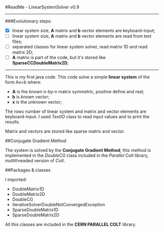 #ReadMe - LinearSystemSolver v0.9


------------------------------------------------------------------------------------------

###Evolutionary steps:

- [x] linear system size, **A** matrix and **b** vector elements are keyboard-input;
- [ ] linear system size, **A** matrix and **b** vector elements are read from text files;
- [ ] separated classes for linear system solver, read matrix 1D and read matrix 2D;
- [ ] **A** matrix is part of the code, but it's stored like **SparseCCDoubleMatrix2D**;

------------------------------------------------------------------------------------------

This is my first java code.
This code solve a simple **linear system** of the form Ax=b where:

* **A** is the *known* n-by-n matrix symmetric, positive define and real;
* **b** is *known* vector;
* **x** is the *unknown* vector;

The rows number of linear system and matrix and vector elements are keyboard-input. I used *TextIO* class to read input values and to print the results.

Matrix and vectors are stored like sparse matrix and vector.

##Conjugate Gradient Method

The system is solved by the **Conjugate Gradient Method**; this method is implemented in the *DoubleCG* class included in the *Parallel Colt* library, multithreaded version of *Colt*.


##Packages & classes

I imported:

* DoubleMatrix1D
* DoubleMatrix2D
* DoubleCG
* IterativeSolverDoubleNotConvergedException
* SparseDoubleMatrix1D
* SparseDoubleMatrix2D

All this classes are included in the **CERN PARALLEL COLT** library.   
